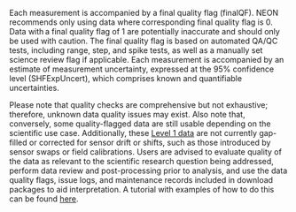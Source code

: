 Each measurement is accompanied by a final quality flag (finalQF). NEON recommends only using data where corresponding final quality flag is 0. Data with a final quality flag of 1 are potentially inaccurate and should only be used with caution. The final quality flag is based on automated QA/QC tests, including range, step, and spike tests, as well as a manually set science review flag if applicable. Each measurement is accompanied by an estimate of measurement uncertainty, expressed at the 95% confidence level (SHFExpUncert), which comprises known and quantifiable uncertainties. 

Please note that quality checks are comprehensive but not exhaustive; therefore, unknown data quality issues may exist. Also note that, conversely, some quality-flagged data are still usable depending on the scientific use case. Additionally, these [Level 1 data](https://www.neonscience.org/data-samples/data-management/data-processing) are not currently gap-filled or corrected for sensor drift or shifts, such as those introduced by sensor swaps or field calibrations. Users are advised to evaluate quality of the data as relevant to the scientific research question being addressed, perform data review and post-processing prior to analysis, and use the data quality flags, issue logs, and maintenance records included in download packages to aid interpretation. A tutorial with examples of how to do this can be found [here](https://www.neonscience.org/resources/learning-hub/tutorials/clean-neon-ais-data).
